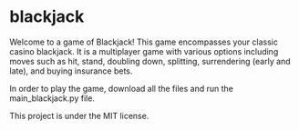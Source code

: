 # blackjack

Welcome to a game of Blackjack! This game encompasses your classic casino blackjack. It is a multiplayer game with various options including moves such as hit, stand, doubling down, splitting, surrendering (early and late), and buying insurance bets. 

In order to play the game, download all the files and run the main_blackjack.py file.

This project is under the MIT license. 
